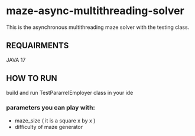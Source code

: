 # maze-async-multithreading-solver

This is the asynchronous multithreading maze solver with the testing class.

## REQUAIRMENTS

JAVA 17

## HOW TO RUN

build and run TestPararrelEmployer class in your ide

### parameters you can play with:

-  maze_size ( it is a square x by x )
-  difficulty of maze generator


